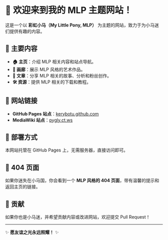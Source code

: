 # 🌈 欢迎来到我的 MLP 主题网站！

这是一个以 **彩虹小马（My Little Pony, MLP）** 为主题的网站，致力于为小马迷们提供有趣的内容。

## 📜 主要内容
- **🏠 主页**：介绍 MLP 相关内容和站点导航。
- **🎨 画廊**：展示 MLP 风格的艺术作品。
- **📖 文章**：分享 MLP 相关的故事、分析和粉丝创作。
- **🛠️ 资源**：提供 MLP 相关的下载和教程。

## 🚀 网站链接
- **GitHub Pages 站点**：[kerybotu.github.com](https://kerybotu.github.com)
- **MediaWiki 站点**：[pygly.ct.ws](https://pygly.ct.ws)

## 🚀 部署方式
本网站托管在 GitHub Pages 上，无需服务器，直接访问即可。

## 🐴 404 页面
如果你迷失在小马国，你会看到一个 **MLP 风格的 404 页面**，带有温馨的提示和返回主页的链接。

## 💖 贡献
如果你也是小马迷，并希望贡献内容或改进网站，欢迎提交 Pull Request！

---
✨ **愿友谊之光永远照耀！** ✨
